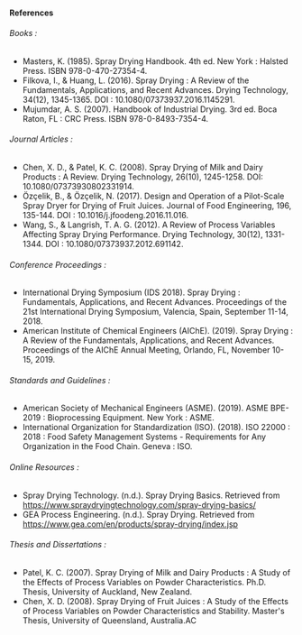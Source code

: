 #### References 

###### Books :
-	Masters, K. (1985). Spray Drying Handbook. 4th ed. New York : Halsted Press. ISBN 978-0-470-27354-4.
-	Filkova, I., & Huang, L. (2016). Spray Drying : A Review of the Fundamentals, Applications, and Recent Advances. Drying Technology, 34(12), 1345-1365. DOI : 10.1080/07373937.2016.1145291.
-	Mujumdar, A. S. (2007). Handbook of Industrial Drying. 3rd ed. Boca Raton, FL : CRC Press. ISBN 978-0-8493-7354-4.
	
###### Journal Articles :
-	Chen, X. D., & Patel, K. C. (2008). Spray Drying of Milk and Dairy Products : A Review. Drying Technology, 26(10), 1245-1258. DOI: 10.1080/07373930802331914.
-	Özçelik, B., & Özçelik, N. (2017). Design and Operation of a Pilot-Scale Spray Dryer for Drying of Fruit Juices. Journal of Food Engineering, 196, 135-144. DOI : 10.1016/j.jfoodeng.2016.11.016.
-	Wang, S., & Langrish, T. A. G. (2012). A Review of Process Variables Affecting Spray Drying Performance. Drying Technology, 30(12), 1331-1344. DOI : 10.1080/07373937.2012.691142.
	
###### Conference Proceedings :
-	International Drying Symposium (IDS 2018). Spray Drying : Fundamentals, Applications, and Recent Advances. Proceedings of the 21st International Drying Symposium, Valencia, Spain, September 11-14, 2018.
-	American Institute of Chemical Engineers (AIChE). (2019). Spray Drying : A Review of the Fundamentals, Applications, and Recent Advances. Proceedings of the AIChE Annual Meeting, Orlando, FL, November 10-15, 2019.
	
###### Standards and Guidelines :
-	American Society of Mechanical Engineers (ASME). (2019). ASME BPE-2019 : Bioprocessing Equipment. New York : ASME.
-	International Organization for Standardization (ISO). (2018). ISO 22000 : 2018 : Food Safety Management Systems - Requirements for Any Organization in the Food Chain. Geneva : ISO.
	
###### Online Resources :
-	Spray Drying Technology. (n.d.). Spray Drying Basics. Retrieved from https://www.spraydryingtechnology.com/spray-drying-basics/
-	GEA Process Engineering. (n.d.). Spray Drying. Retrieved from https://www.gea.com/en/products/spray-drying/index.jsp
	
###### Thesis and Dissertations :
-	Patel, K. C. (2007). Spray Drying of Milk and Dairy Products : A Study of the Effects of Process Variables on Powder Characteristics. Ph.D. Thesis, University of Auckland, New Zealand.
-	Chen, X. D. (2008). Spray Drying of Fruit Juices : A Study of the Effects of Process Variables on Powder Characteristics and Stability. Master's Thesis, University of Queensland, Australia.AC